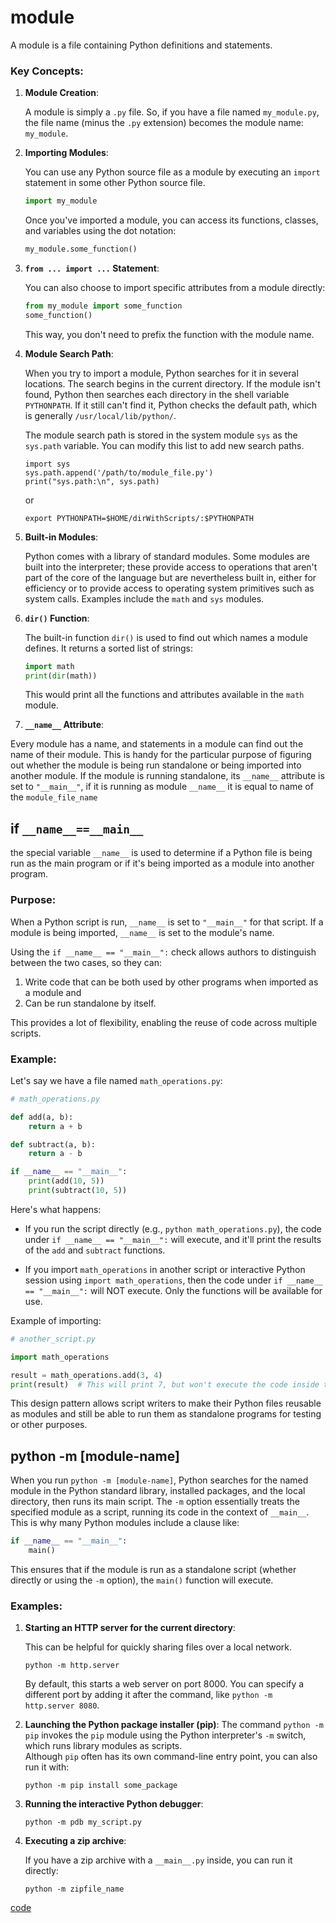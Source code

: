 # module
A module is a file containing Python definitions and statements. 

### Key Concepts:

1. **Module Creation**:
   
   A module is simply a `.py` file. So, if you have a file named `my_module.py`, the file name (minus the `.py` extension) becomes the module name: `my_module`.

2. **Importing Modules**:

   You can use any Python source file as a module by executing an `import` statement in some other Python source file. 
   
   ```python
   import my_module
   ```

   Once you've imported a module, you can access its functions, classes, and variables using the dot notation:

   ```python
   my_module.some_function()
   ```

3. **`from ... import ...` Statement**:

   You can also choose to import specific attributes from a module directly:

   ```python
   from my_module import some_function
   some_function()
   ```

   This way, you don't need to prefix the function with the module name.

4. **Module Search Path**:

   When you try to import a module, Python searches for it in several locations. The search begins in the current directory. If the module isn't found, Python then searches each directory in the shell variable `PYTHONPATH`. If it still can't find it, Python checks the default path, which is generally `/usr/local/lib/python/`.

   The module search path is stored in the system module `sys` as the `sys.path` variable. You can modify this list to add new search paths.
   
	```   
	import sys
	sys.path.append('/path/to/module_file.py')
	print("sys.path:\n", sys.path)
	```

   or 

	``` 
	export PYTHONPATH=$HOME/dirWithScripts/:$PYTHONPATH
	```
	

5. **Built-in Modules**:

   Python comes with a library of standard modules. Some modules are built into the interpreter; these provide access to operations that aren't part of the core of the language but are nevertheless built in, either for efficiency or to provide access to operating system primitives such as system calls. Examples include the `math` and `sys` modules.

6. **`dir()` Function**:

   The built-in function `dir()` is used to find out which names a module defines. It returns a sorted list of strings:

   ```python
   import math
   print(dir(math))
   ```

   This would print all the functions and attributes available in the `math` module.

7. **`__name__` Attribute**:

Every module has a name, and statements in a module can find out the name of their module. This is handy for the particular purpose of figuring out whether the module is being run standalone or being imported into another module. If the module is running standalone, its `__name__` attribute is set to `"__main__"`, if it is running as module `__name__` it is equal to name of the `module_file_name`


## if `__name__==__main__`

the special variable `__name__` is used to determine if a Python file is being run as the main program or if it's being imported as a module into another program. 

### Purpose:

When a Python script is run, `__name__` is set to `"__main__"` for that script. If a module is being imported, `__name__` is set to the module's name.

Using the `if __name__ == "__main__":` check allows authors to distinguish between the two cases, so they can:
1. Write code that can be both used by other programs when imported as a module and
2. Can be run standalone by itself.

This provides a lot of flexibility, enabling the reuse of code across multiple scripts.

### Example:

Let's say we have a file named `math_operations.py`:

```python
# math_operations.py

def add(a, b):
    return a + b

def subtract(a, b):
    return a - b

if __name__ == "__main__":
    print(add(10, 5))
    print(subtract(10, 5))
```

Here's what happens:
- If you run the script directly (e.g., `python math_operations.py`), the code under `if __name__ == "__main__":` will execute, and it'll print the results of the `add` and `subtract` functions.
  
- If you import `math_operations` in another script or interactive Python session using `import math_operations`, then the code under `if __name__ == "__main__":` will NOT execute. Only the functions will be available for use.

Example of importing:

```python
# another_script.py

import math_operations

result = math_operations.add(3, 4)
print(result)  # This will print 7, but won't execute the code inside the if __name__ == "__main__": block in math_operations.py
```

This design pattern allows script writers to make their Python files reusable as modules and still be able to run them as standalone programs for testing or other purposes.



## python -m [module-name]

When you run `python -m [module-name]`, Python searches for the named module in the Python standard library, installed packages, and the local directory, then runs its main script.
The `-m` option essentially treats the specified module as a script, running its code in the context of `__main__`. This is why many Python modules include a clause like:

```python
if __name__ == "__main__":
    main()
```

This ensures that if the module is run as a standalone script (whether directly or using the `-m` option), the `main()` function will execute.

### Examples:

1. **Starting an HTTP server for the current directory**: 
   
   This can be helpful for quickly sharing files over a local network.

   ```
   python -m http.server
   ```

   By default, this starts a web server on port 8000. You can specify a different port by adding it after the command, like `python -m http.server 8080`.

2. **Launching the Python package installer (pip)**:
   The command `python -m pip` invokes the `pip` module using the Python interpreter's `-m` switch, which runs library modules as scripts.	
   Although `pip` often has its own command-line entry point, you can also run it with:
   
   ```
   python -m pip install some_package
   ```

3. **Running the interactive Python debugger**:

   ```
   python -m pdb my_script.py
   ```

4. **Executing a zip archive**:

   If you have a zip archive with a `__main__.py` inside, you can run it directly:

   ```
   python -m zipfile_name
   ```

[code](../Tutorials/modules_packages)


   

